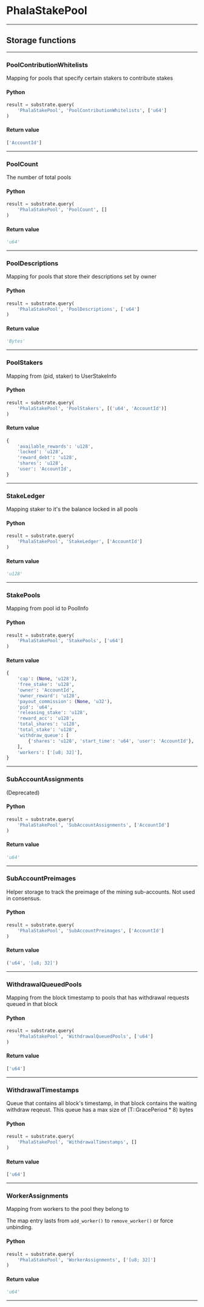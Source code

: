 
# PhalaStakePool

---------
## Storage functions

---------
### PoolContributionWhitelists
 Mapping for pools that specify certain stakers to contribute stakes

#### Python
```python
result = substrate.query(
    'PhalaStakePool', 'PoolContributionWhitelists', ['u64']
)
```

#### Return value
```python
['AccountId']
```
---------
### PoolCount
 The number of total pools

#### Python
```python
result = substrate.query(
    'PhalaStakePool', 'PoolCount', []
)
```

#### Return value
```python
'u64'
```
---------
### PoolDescriptions
 Mapping for pools that store their descriptions set by owner

#### Python
```python
result = substrate.query(
    'PhalaStakePool', 'PoolDescriptions', ['u64']
)
```

#### Return value
```python
'Bytes'
```
---------
### PoolStakers
 Mapping from (pid, staker) to UserStakeInfo

#### Python
```python
result = substrate.query(
    'PhalaStakePool', 'PoolStakers', [('u64', 'AccountId')]
)
```

#### Return value
```python
{
    'available_rewards': 'u128',
    'locked': 'u128',
    'reward_debt': 'u128',
    'shares': 'u128',
    'user': 'AccountId',
}
```
---------
### StakeLedger
 Mapping staker to it&#x27;s the balance locked in all pools

#### Python
```python
result = substrate.query(
    'PhalaStakePool', 'StakeLedger', ['AccountId']
)
```

#### Return value
```python
'u128'
```
---------
### StakePools
 Mapping from pool id to PoolInfo

#### Python
```python
result = substrate.query(
    'PhalaStakePool', 'StakePools', ['u64']
)
```

#### Return value
```python
{
    'cap': (None, 'u128'),
    'free_stake': 'u128',
    'owner': 'AccountId',
    'owner_reward': 'u128',
    'payout_commission': (None, 'u32'),
    'pid': 'u64',
    'releasing_stake': 'u128',
    'reward_acc': 'u128',
    'total_shares': 'u128',
    'total_stake': 'u128',
    'withdraw_queue': [
        {'shares': 'u128', 'start_time': 'u64', 'user': 'AccountId'},
    ],
    'workers': ['[u8; 32]'],
}
```
---------
### SubAccountAssignments
 (Deprecated)

#### Python
```python
result = substrate.query(
    'PhalaStakePool', 'SubAccountAssignments', ['AccountId']
)
```

#### Return value
```python
'u64'
```
---------
### SubAccountPreimages
 Helper storage to track the preimage of the mining sub-accounts. Not used in consensus.

#### Python
```python
result = substrate.query(
    'PhalaStakePool', 'SubAccountPreimages', ['AccountId']
)
```

#### Return value
```python
('u64', '[u8; 32]')
```
---------
### WithdrawalQueuedPools
 Mapping from the block timestamp to pools that has withdrawal requests queued in that block

#### Python
```python
result = substrate.query(
    'PhalaStakePool', 'WithdrawalQueuedPools', ['u64']
)
```

#### Return value
```python
['u64']
```
---------
### WithdrawalTimestamps
 Queue that contains all block&#x27;s timestamp, in that block contains the waiting withdraw reqeust.
 This queue has a max size of (T::GracePeriod * 8) bytes

#### Python
```python
result = substrate.query(
    'PhalaStakePool', 'WithdrawalTimestamps', []
)
```

#### Return value
```python
['u64']
```
---------
### WorkerAssignments
 Mapping from workers to the pool they belong to

 The map entry lasts from `add_worker()` to `remove_worker()` or force unbinding.

#### Python
```python
result = substrate.query(
    'PhalaStakePool', 'WorkerAssignments', ['[u8; 32]']
)
```

#### Return value
```python
'u64'
```
---------
